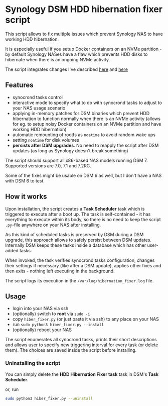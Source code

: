 # Synology DSM HDD hibernation fixer script

This script allows to fix multiple issues which prevent Synology NAS to have working HDD hibernation.

It is especially useful if you setup Docker containers on an NVMe partition - by default Synology NASes have a flaw which prevents HDD disks to hibernate when there is an ongoing NVMe activity.

The script integrates changes I've described [here](https://www.reddit.com/r/synology/comments/10cpbqd/making_disk_hibernation_work_on_synology_dsm_7/) and [here](https://www.reddit.com/r/synology/comments/129lzjg/fixing_hdd_hibernation_when_you_have_docker_on/)

## Features

- synocrond tasks control
- interactive mode to specify what to do with synocrond tasks to adjust to your NAS usage scenario
- applying in-memory patches for DSM binaries which prevent HDD hibernation to function normally when there is an NVMe activity (allows for eg. to setup noisy Docker containers on an NVMe partition and have working HDD hibernation)
- automatic remounting of rootfs as `noatime` to avoid random wake ups
- setting `noatime` for disk volumes
- **persists after DSM upgrades**. No need to reapply the script after DSM updates (as long as Synology doesn't break something)

The script should support all x86-based NAS models running DSM 7. Supported versions are 7.0, 7.1 and 7.2RC.

Some of the fixes might be usable on DSM 6 as well, but I don't have a NAS with DSM 6 to test.

## How it works

Upon installation, the script creates a **Task Scheduler** task which is triggered to execute after a boot up. The task is self-contained - it has everything to execute within its body, so there is no need to keep the script `.py`-file anywhere on your NAS after installing.

As this kind of scheduled tasks is preserved by DSM during a DSM upgrade, this approach allows to safely persist between DSM updates. Internally DSM keeps these tasks inside a database which has other user-added tasks.

When invoked, the task verifies synocrond tasks configuration, changes their settings if necessary (like after a DSM update), applies other fixes and then exits - nothing left executing in the background.

The script logs its execution in the `/var/log/hibernation_fixer.log` file.

## Usage

- login into your NAS via ssh
- (optionally) switch to **root** via `sudo -i`
- copy `hiber_fixer.py` (or just paste it via ssh) to any place on your NAS
- run `sudo python3 hiber_fixer.py --install`
- (optionally) reboot your NAS

The script enumerates all synocrond tasks, prints their short descriptions and allows user to specify new triggering interval for every task (or delete them). The choices are saved inside the script before installing.

### Uninstalling the script

You can simply delete the **HDD Hibernation Fixer task** task in DSM's **Task Scheduler**.

or, run

```bash
sudo python3 hiber_fixer.py --uninstall
```
